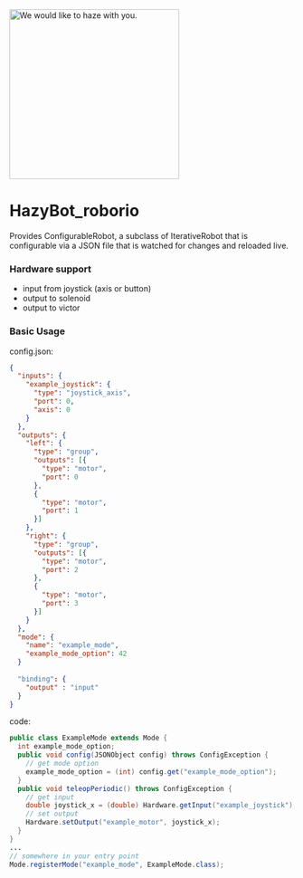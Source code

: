 <img src="http://www.robosquad.org/files/9113/5405/6341/lasa_hires.png" width="300" title="We would like to haze with you." />

# HazyBot_roborio

Provides ConfigurableRobot, a subclass of IterativeRobot that is configurable via a JSON file that is watched for changes and reloaded live.

### Hardware support
* input from joystick (axis or button)
* output to solenoid
* output to victor

### Basic Usage
config.json:
```json
{
  "inputs": {
    "example_joystick": {
      "type": "joystick_axis",
      "port": 0,
      "axis": 0
    }
  },
  "outputs": {
    "left": {
      "type": "group",
      "outputs": [{
        "type": "motor",
        "port": 0
      },
      {
        "type": "motor",
        "port": 1
      }]
    },
    "right": {
      "type": "group",
      "outputs": [{
        "type": "motor",
        "port": 2
      },
      {
        "type": "motor",
        "port": 3
      }]
    }
  },
  "mode": {
    "name": "example_mode",
    "example_mode_option": 42
  }
  
  "binding": {
    "output" : "input"
  }
}
```
code:
```java
public class ExampleMode extends Mode {
  int example_mode_option;
  public void config(JSONObject config) throws ConfigException {
    // get mode option
    example_mode_option = (int) config.get("example_mode_option");
  }
  public void teleopPeriodic() throws ConfigException {
    // get input
    double joystick_x = (double) Hardware.getInput("example_joystick");
    // set output
    Hardware.setOutput("example_motor", joystick_x);
  }
}
...
// somewhere in your entry point
Mode.registerMode("example_mode", ExampleMode.class);
```
